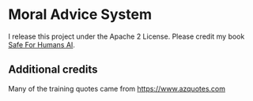 # Moral Advice System

I release this project under the Apache 2 License. Please credit my book
[Safe For Humans AI](https://leanpub.com/safe-for-humans-AI).


## Additional credits

Many of the training quotes came from https://www.azquotes.com


